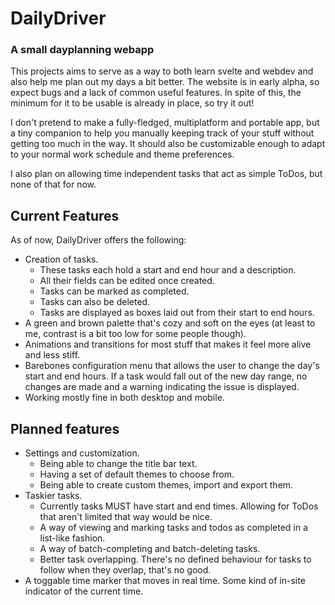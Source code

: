 # DailyDriver
### A small dayplanning webapp

This projects aims to serve as a way to both learn svelte and webdev and also help me plan out my days a bit better.
The website is in early alpha, so expect bugs and a lack of common useful features. In spite of this, the minimum for it to be usable is already in place, so try it out!

I don't pretend to make a fully-fledged, multiplatform and portable app, but a tiny companion to help you manually keeping track of your stuff without getting too much in the way. 
It should also be customizable enough to adapt to your normal work schedule and theme preferences.

I also plan on allowing time independent tasks that act as simple ToDos, but none of that for now.

## Current Features
As of now, DailyDriver offers the following:
- Creation of tasks.
    - These tasks each hold a start and end hour and a description.
    - All their fields can be edited once created.
    - Tasks can be marked as completed.
    - Tasks can also be deleted.
    - Tasks are displayed as boxes laid out from their start to end hours.
- A green and brown palette that's cozy and soft on the eyes (at least to me, contrast is a bit too low for some people though).
- Animations and transitions for most stuff that makes it feel more alive and less stiff.
- Barebones configuration menu that allows the user to change the day's start and end hours. If a task would fall out of the new day range, no changes are made and a warning indicating the issue is displayed.
- Working mostly fine in both desktop and mobile.

## Planned features
- Settings and customization.
    - Being able to change the title bar text.
    - Having a set of default themes to choose from.
    - Being able to create custom themes, import and export them.
- Taskier tasks.
    - Currently tasks MUST have start and end times. Allowing for ToDos that aren't limited that way would be nice.
    - A way of viewing and marking tasks and todos as completed in a list-like fashion.
    - A way of batch-completing and batch-deleting tasks.
    - Better task overlapping. There's no defined behaviour for tasks to follow when they overlap, that's no good.
- A toggable time marker that moves in real time. Some kind of in-site indicator of the current time.
